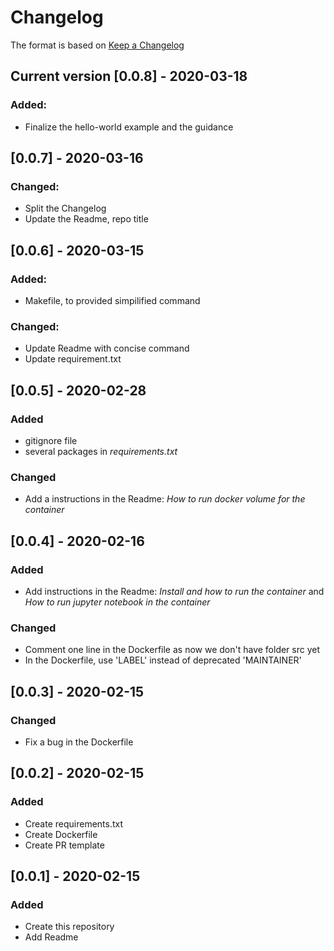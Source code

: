 # Changelog

The format is based on [Keep a Changelog](https://keepachangelog.com/en/1.0.0/)

## Current version [0.0.8] - 2020-03-18

### Added:

- Finalize the hello-world example and the guidance

## [0.0.7] - 2020-03-16

### Changed:

- Split the Changelog
- Update the Readme, repo title

## [0.0.6] - 2020-03-15

### Added:

- Makefile, to provided simpilified command

### Changed:

- Update Readme with concise command
- Update requirement.txt

## [0.0.5] - 2020-02-28

### Added

- gitignore file
- several packages in _requirements.txt_

### Changed

- Add a instructions in the Readme: _How to run docker volume for the container_

## [0.0.4] - 2020-02-16

### Added

- Add instructions in the Readme: _Install and how to run the container_ and _How to run jupyter notebook in the container_

### Changed

- Comment one line in the Dockerfile as now we don't have folder src yet
- In the Dockerfile, use 'LABEL' instead of deprecated 'MAINTAINER'

## [0.0.3] - 2020-02-15

### Changed

- Fix a bug in the Dockerfile

## [0.0.2] - 2020-02-15

### Added

- Create requirements.txt
- Create Dockerfile
- Create PR template

## [0.0.1] - 2020-02-15

### Added

- Create this repository
- Add Readme
